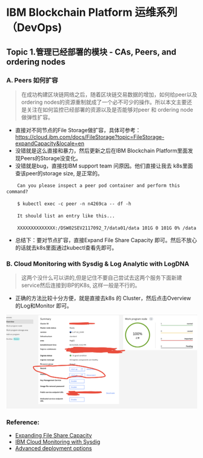 # IBM Blockchain Platform 运维系列 （DevOps)

## Topic 1.管理已经部署的模块 - CAs, Peers, and ordering nodes

### A. Peers 如何扩容
> 在成功构建区块链网络之后，随着区块链交易数据的增加，如何给peer以及ordering nodes的资源重制就成了一个必不可少的操作。所以本文主要还是关注在如何监控已经部署的资源以及是否能够对peer 和 ordering node做弹性扩容。

- 直接对不同节点的File Storage做扩容，具体可参考：https://cloud.ibm.com/docs/FileStorage?topic=FileStorage-expandCapacity&locale=en
- 没错就是这么直接和暴力，然后更新之后在IBM Blockchain Platform里面发现Peers的Storage没变化。
- 没错就是bug，直接找IBM support team 问原因。他们直接让我去 k8s里面查该peer的storage size, 是正常的。

```
    Can you please inspect a peer pod container and perform this command?

    $ kubectl exec -c peer -n n4269ca -- df -h

    It should list an entry like this...

    XXXXXXXXXXXXXX:/DSW02SEV2117092_7/data01/data 101G 0 101G 0% /data
```
- 总结下：要对节点扩容，直接Expand File Share Capacity 即可。然后不放心的话就去k8s里面通过kubectl查看先即可。

### B. Cloud Monitoring with Sysdig & Log Analytic with LogDNA
> 这两个没什么可以讲的,但是记住不要自己尝试去这两个服务下面新建service然后连接到IBP的K8s, 这样一般是不行的。
- 正确的方法比较十分方便，就是直接去k8s 的 Cluster，然后点击Overview 的Log和Monitor 即可。

![Cluster Overview](assets/cluster-overview.png)


### Reference:
- [Expanding File Share Capacity](https://cloud.ibm.com/docs/FileStorage?topic=FileStorage-expandCapacity&locale=en)
- [IBM Cloud Monitoring with Sysdig](https://cloud.ibm.com/docs/Monitoring-with-Sysdig?topic=Monitoring-with-Sysdig-getting-started)
- [Advanced deployment options](https://cloud.ibm.com/docs/blockchain-sw-25?topic=blockchain-sw-25-ibp-console-adv-deployment#ibp-console-adv-deployment-peers-sizing-creation)